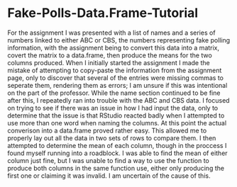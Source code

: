 # Fake-Polls-Data.Frame-Tutorial
For the assignment I was presented with a list of names and a series of numbers linked to either ABC or CBS, the numbers representing fake polling information, with the assignment being to convert this data into a matrix, covert the matrix to a data.frame, then produce the means for the two columns produced. When I initially started the assignment I made the mistake of attempting to copy-paste the information from the assignment page, only to discover that several of the entries were missing commas to seperate them, rendering them as errors; I am unsure if this was intentional on the part of the professor. While the name section continued to be fine after this, I repeatedly ran into trouble with the ABC and CBS data. I focused on trying to see if there was an issue in how I had input the data, only to determine that the issue is that RStudio reacted badly when I attempted to use more than one word when naming the columns. At this point the actual converison into a data.frame proved rather easy. This allowed me to properly lay out all the data in two sets of rows to compare them. I then attempted to determine the mean of each column, though in the proccess I found myself running into a roadblock. I was able to find the mean of either column just fine, but I was unable to find a way to use the function to produce both columns in the same function use, either only producing the first one or claiming it was invalid. I am uncertain of the cause of this. 
